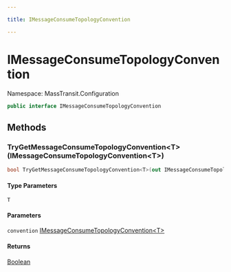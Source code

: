 ```yaml
---

title: IMessageConsumeTopologyConvention

---
```


# IMessageConsumeTopologyConvention

Namespace: MassTransit.Configuration

```csharp
public interface IMessageConsumeTopologyConvention
```

## Methods

### **TryGetMessageConsumeTopologyConvention\<T\>(IMessageConsumeTopologyConvention\<T\>)**

```csharp
bool TryGetMessageConsumeTopologyConvention<T>(out IMessageConsumeTopologyConvention<T> convention)
```

#### Type Parameters

`T`<br/>

#### Parameters

`convention` [IMessageConsumeTopologyConvention\<T\>](../masstransit-configuration/imessageconsumetopologyconvention-1)<br/>

#### Returns

[Boolean](https://learn.microsoft.com/en-us/dotnet/api/system.boolean)<br/>
